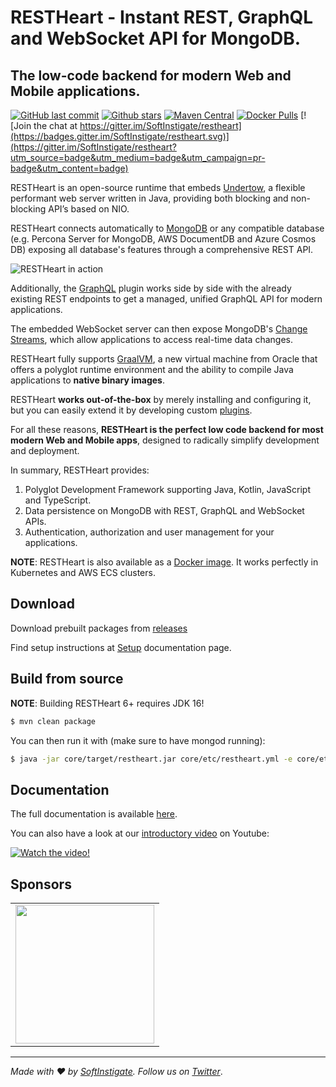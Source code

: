 # RESTHeart - Instant REST, GraphQL and WebSocket API for MongoDB.

## The low-code backend for modern Web and Mobile applications.

[![GitHub last commit](https://img.shields.io/github/last-commit/softinstigate/restheart)](https://github.com/SoftInstigate/restheart/commits/master)
[![Github stars](https://img.shields.io/github/stars/SoftInstigate/restheart?label=Github%20Stars)](https://github.com/SoftInstigate/restheart)
[![Maven Central](https://img.shields.io/maven-central/v/org.restheart/restheart.svg?label=Maven%20Central)](https://search.maven.org/search?q=g:%22org.restheart%22%20AND%20a:%22restheart%22)
[![Docker Pulls](https://img.shields.io/docker/pulls/softinstigate/restheart.svg?maxAge=2592000)](https://hub.docker.com/r/softinstigate/restheart/)
[![Join the chat at https://gitter.im/SoftInstigate/restheart](https://badges.gitter.im/SoftInstigate/restheart.svg)](https://gitter.im/SoftInstigate/restheart?utm_source=badge&utm_medium=badge&utm_campaign=pr-badge&utm_content=badge)

RESTHeart is an open-source runtime that embeds [Undertow](https://undertow.io), a flexible performant web server written in Java, providing both blocking and non-blocking API’s based on NIO. 

RESTHeart connects automatically to [MongoDB](https://www.mongodb.com) or any compatible database (e.g. Percona Server for MongoDB, AWS DocumentDB and Azure Cosmos DB) exposing all database's features through a comprehensive REST API. 

![RESTHeart in action](https://github.com/SoftInstigate/restheart-website/raw/aa2a9be0fc13c5d70f3ad4ed9e337875525394bc/images/restheart.gif)

Additionally, the [GraphQL](https://restheart.org/docs/graphql/) plugin works side by side with the already existing REST endpoints to get a managed, unified GraphQL API for modern applications. 

The embedded WebSocket server can then expose MongoDB's [Change Streams](https://docs.mongodb.com/manual/changeStreams/), which allow applications to access real-time data changes.

RESTHeart fully supports [GraalVM](https://restheart.org/docs/graalvm/), a new virtual machine from Oracle that offers a polyglot runtime environment and the ability to compile Java applications to __native binary images__.

RESTHeart __works out-of-the-box__ by merely installing and configuring it, but you can easily extend it by developing custom [plugins](https://restheart.org/docs/plugins/overview/).

For all these reasons, __RESTHeart is the perfect low code backend for most modern Web and Mobile apps__, designed to radically simplify development and deployment.

In summary, RESTHeart provides:

1. Polyglot Development Framework supporting Java, Kotlin, JavaScript and TypeScript.
2. Data persistence on MongoDB with REST, GraphQL and WebSocket APIs.
3. Authentication, authorization and user management for your applications.

__NOTE__: RESTHeart is also available as a [Docker image](https://hub.docker.com/r/softinstigate/restheart). It works perfectly in Kubernetes and AWS ECS clusters.


## Download

Download prebuilt packages from [releases](https://github.com/SoftInstigate/restheart/releases)

Find setup instructions at [Setup](https://restheart.org/docs/setup/) documentation page.

## Build from source

__NOTE__: Building RESTHeart 6+ requires JDK 16!

```bash
$ mvn clean package
```

You can then run it with (make sure to have mongod running):

```bash
$ java -jar core/target/restheart.jar core/etc/restheart.yml -e core/etc/default.properties
```

## Documentation

The full documentation is available [here](https://restheart.org/docs/).

You can also have a look at our [introductory video](https://youtu.be/9KroH-RvjS0) on Youtube:

[![Watch the video!](https://img.youtube.com/vi/9KroH-RvjS0/hqdefault.jpg)](https://youtu.be/9KroH-RvjS0)

## Sponsors

<table>
  <tbody>
    <tr>
      <td align="center" valign="middle">
        <a href="https://www.softinstigate.com" target="_blank">
          <img width="222px" src="https://www.softinstigate.com/images/logo.png">
        </a>
      </td>
    </tr>
  </tbody>
</table>

---

_Made with :heart: by [SoftInstigate](http://www.softinstigate.com/). Follow us on [Twitter](https://twitter.com/softinstigate)_.
